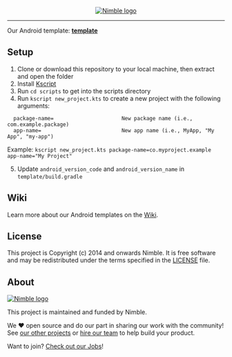<p align="center">
  <a href="https://nimblehq.co/">
    <picture>
      <source media="(prefers-color-scheme: dark)" srcset="https://assets.nimblehq.co/logo/dark/logo-dark-text-320.png">
      <img alt="Nimble logo" src="https://assets.nimblehq.co/logo/light/logo-light-text-320.png">
    </picture>    
  </a>
</p>

---

Our Android template: **[template](https://github.com/nimblehq/android-templates/tree/develop/template)**

## Setup

1. Clone or download this repository to your local machine, then extract and open the folder
2. Install [Kscript](https://github.com/holgerbrandl/kscript#installation)
3. Run `cd scripts` to get into the scripts directory
4. Run `kscript new_project.kts` to create a new project with the following arguments:
  ```   
    package-name=                      New package name (i.e., com.example.package)
    app-name=                          New app name (i.e., MyApp, "My App", "my-app")
  ```

  Example: `kscript new_project.kts package-name=co.myproject.example app-name="My Project"`

5. Update `android_version_code` and `android_version_name` in `template/build.gradle`

## Wiki

Learn more about our Android templates on the [Wiki](https://github.com/nimblehq/android-templates/wiki).

## License

This project is Copyright (c) 2014 and onwards Nimble. It is free software and may be redistributed under the terms specified in the [LICENSE] file.

[LICENSE]: /LICENSE

## About
<a href="https://nimblehq.co/">
  <picture>
    <source media="(prefers-color-scheme: dark)" srcset="https://assets.nimblehq.co/logo/dark/logo-dark-text-160.png">
    <img alt="Nimble logo" src="https://assets.nimblehq.co/logo/light/logo-light-text-160.png">
  </picture>
</a>

This project is maintained and funded by Nimble.

We ❤️ open source and do our part in sharing our work with the community!
See [our other projects][community] or [hire our team][hire] to help build your product.

Want to join? [Check out our Jobs][jobs]!

[community]: https://github.com/nimblehq
[hire]: https://nimblehq.co/
[jobs]: https://jobs.nimblehq.co/
